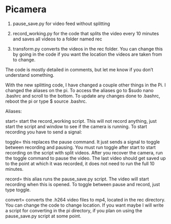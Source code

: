 # Picamera

1. pause_save.py for video feed without splitting

2. record_working.py for the code that splits the video every 10 minutes and saves all videos to a folder named rec

3. transform.py converts the videos in the rec folder. You can change this by going in the code if you want the location the videos are taken from to change. 

The code is mostly detailed in comments, but let me know if you don’t understand something. 

With the new splitting code, I have changed a couple other things in the Pi. I changed the aliases on the pi. To access the aliases go to $sudo nano .bashrc and scroll to the bottom. To update any changes done to .bashrc, reboot the pi or type $ source .bashrc.

Aliases:

start= start the record_working script. This will not record anything, just start the script and window to see if the camera is running. To start recording you have to send a signal:

toggle= this replaces the pause command. It just sends a signal to toggle between recording and pausing. You must run toggle after start to start recording on the script with split videos. After you recover the camera, run the toggle command to pause the video. The last video should get saved up to the point at which it was recorded, it does not need to run the full 10 minutes.

record= this alias runs the pause_save.py script. The video will start recording when this is opened. To toggle between pause and record, just type toggle. 

convert= converts the .h264 video files to mp4, located in the rec directory. You can change the code to change location. If you want maybe I will write a script for converting in the pi directory, if you plan on using the pause_save.py script at some point.

